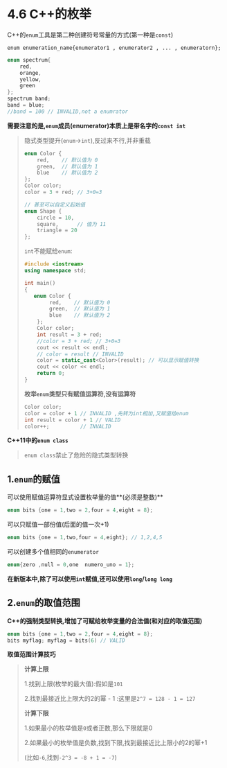 # 4.6 C++的枚举

C++的`enum`工具是第二种创建符号常量的方式(第一种是`const`)

`enum enumeration_name{enumerator1 , enumerator2 , ... , enumeratorn};`

```cpp
enum spectrum{
    red,
    orange,
    yellow,
    green
};
spectrum band;
band = blue;
//band = 100 // INVALID,not a enumrator
```

**需要注意的是,`enum`成员(enumerator)本质上是带名字的`const int`**

>   隐式类型提升(`enum`->`int`),反过来不行,并非重载
>
>   ```cpp
>   enum Color {
>       red,    // 默认值为 0
>       green,  // 默认值为 1
>       blue    // 默认值为 2
>   };
>   Color color;
>   color = 3 + red; // 3+0=3
>   
>   // 甚至可以自定义起始值
>   enum Shape {
>       circle = 10,
>       square,      // 值为 11
>       triangle = 20
>   };
>   ```
>
>   `int`不能赋给`enum`:
>
>   ```cpp
>   #include <iostream>
>   using namespace std;
>   
>   int main()
>   {
>      enum Color {
>           red,    // 默认值为 0
>           green,  // 默认值为 1
>           blue    // 默认值为 2
>       };
>   	Color color;
>   	int result = 3 + red;
>   	//color = 3 + red; // 3+0=3
>   	cout << result << endl;
>   	// color = result // INVALID
>   	color = static_cast<Color>(result); // 可以显示赋值转换
>   	cout << color << endl;
>   	return 0;
>   }
>   ```
>
>   **枚举`enum`类型只有赋值运算符,没有运算符**
>
>   ```cpp
>   Color color;
>   color = color + 1 // INVALID ,先转为int相加,又赋值给enum
>   int result = color + 1 // VALID
>   color++;		  // INVALID
>   ```
>
>   

**C++11中的`enum class`**

>   `enum class`禁止了危险的隐式类型转换

## 1.`enum`的赋值

可以使用赋值运算符显式设置枚举量的值**(必须是整数)**

```cpp
enum bits {one = 1,two = 2,four = 4,eight = 8};
```

可以只赋值一部份值(后面的值一次+1)

```cpp
enum bits {one = 1,two,four = 4,eight}; // 1,2,4,5
```

可以创建多个值相同的`enumerator`

```cpp
enum{zero ,null = 0,one  numero_uno = 1};
```

**在新版本中,除了可以使用`int`赋值,还可以使用`long`/`long long`**

## 2.`enum`的取值范围

**C++的强制类型转换,增加了可赋给枚举变量的合法值(和对应的取值范围)**

```cpp
enum bits {one = 1,two = 2,four = 4,eight = 8};
bits myflag; myflag = bits(6) // VALID
```

**取值范围计算技巧**

>**计算上限**
>
>1.找到上限(枚举的最大值):假如是`101`
>
>2.找到最接近比上限大的2的幂 - 1 :这里是`2^7 = 128 - 1 = 127`
>
>**计算下限**
>
>1.如果最小的枚举值是`0`或者正数,那么下限就是0
>
>2.如果最小的枚举值是负数,找到下限,找到最接近比上限小的2的幂+1
>
>(比如`-6`,找到`-2^3 = -8 + 1 = -7`)